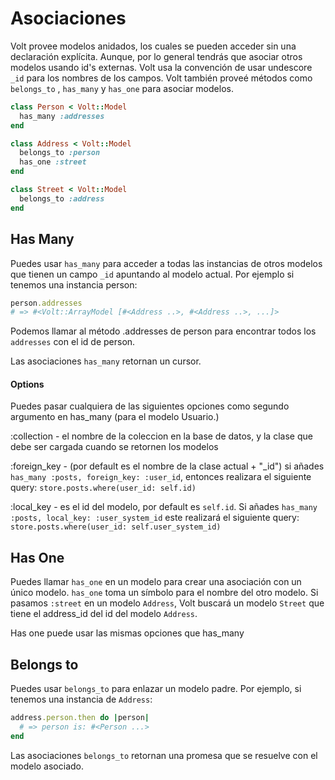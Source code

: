 # Asociaciones

Volt provee modelos anidados, los cuales se pueden acceder sin una declaración explícita. Aunque, por lo general tendrás que asociar otros modelos usando id's externas. Volt usa la convención de usar undescore ```_id``` para los nombres de los campos. Volt también proveé métodos como ```belongs_to``` , ```has_many``` y ```has_one``` para asociar modelos.

```ruby
class Person < Volt::Model
  has_many :addresses
end

class Address < Volt::Model
  belongs_to :person
  has_one :street
end

class Street < Volt::Model
  belongs_to :address
end
```

## Has Many

Puedes usar ```has_many``` para acceder a todas las instancias de otros modelos que tienen un campo ```_id``` apuntando al modelo actual. Por ejemplo si tenemos una instancia person:

```ruby
person.addresses
# => #<Volt::ArrayModel [#<Address ..>, #<Address ..>, ...]>
```

Podemos llamar al método .addresses de person para encontrar todos los ```addresses``` con el id de person.

Las asociaciones ```has_many``` retornan un cursor.

#### Options

Puedes pasar cualquiera de las siguientes opciones como segundo argumento en has_many (para el modelo Usuario.)

:collection - el nombre de la coleccion en la base de datos, y la clase que debe ser cargada cuando se retornen los modelos

:foreign_key - (por default es el nombre de la clase actual + "_id") si añades ```has_many :posts, foreign_key: :user_id```, entonces
realizara el siguiente query: ```store.posts.where(user_id: self.id)```

:local_key - es el id del modelo, por default es ```self.id```. Si añades ```has_many :posts, local_key: :user_system_id``` este
realizará el siguiente query: ```store.posts.where(user_id: self.user_system_id)```

## Has One

Puedes llamar ```has_one``` en un modelo para crear una asociación con un único modelo. ```has_one``` toma un símbolo para el nombre del otro modelo. Si pasamos ```:street``` en un modelo ```Address```, Volt buscará un modelo ```Street``` que tiene el address_id del id del modelo ```Address```.

Has one puede usar las mismas opciones que has_many

## Belongs to

Puedes usar ```belongs_to``` para enlazar un modelo padre. Por ejemplo, si tenemos una instancia de ```Address```:

```ruby
address.person.then do |person|
  # => person is: #<Person ...>
end
```

Las asociaciones ```belongs_to``` retornan una promesa que se resuelve con el modelo asociado.
